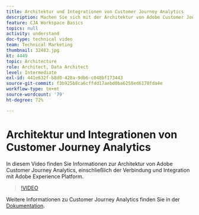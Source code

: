 ```yaml
---
title: Architektur und Integrationen von Customer Journey Analytics
description: Machen Sie sich mit der Architektur von Adobe Customer Journey Analytics vertraut, einschließlich der Verbindung und Integration mit Adobe Experience Platform.
feature: CJA Workspace Basics
topics: null
activity: understand
doc-type: technical video
team: Technical Marketing
thumbnail: 32483.jpg
kt: 4449
topic: Architecture
role: Architect, Data Architect
level: Intermediate
exl-id: 441e632f-b8d0-428a-9db6-c048bf173443
source-git-commit: f3b925b8ca6cffdd17aebd0ba6258ed6170fda4e
workflow-type: tm+mt
source-wordcount: '79'
ht-degree: 72%

---
```


# Architektur und Integrationen von Customer Journey Analytics

In diesem Video finden Sie Informationen zur Architektur von Adobe Customer Journey Analytics, einschließlich der Verbindung und Integration mit Adobe Experience Platform.

>[!VIDEO](https://video.tv.adobe.com/v/32483/?quality=12)

Weitere Informationen zu Customer Journey Analytics finden Sie in der [Dokumentation](https://docs.adobe.com/content/help/de-DE/analytics-platform/using/cja-landing.html).
